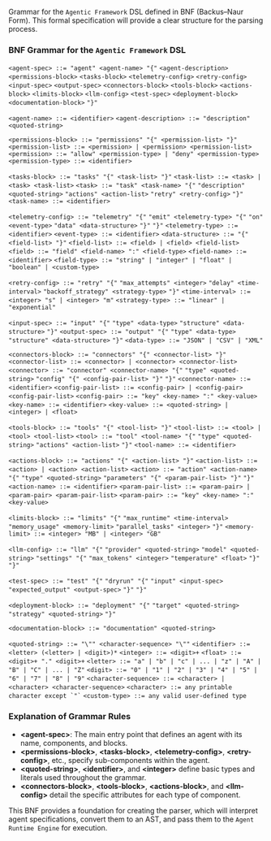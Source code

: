 Grammar for the `Agentic Framework` DSL defined in BNF (Backus–Naur Form). This formal specification will provide a clear structure for the parsing process.

### **BNF Grammar for the `Agentic Framework` DSL**

`<agent-spec> ::= "agent" <agent-name> "{"`
                     `<agent-description>`
                     `<permissions-block>`
                     `<tasks-block>`
                     `<telemetry-config>`
                     `<retry-config>`
                     `<input-spec>`
                     `<output-spec>`
                     `<connectors-block>`
                     `<tools-block>`
                     `<actions-block>`
                     `<limits-block>`
                     `<llm-config>`
                     `<test-spec>`
                     `<deployment-block>`
                     `<documentation-block>`
                 `"}"`

`<agent-name> ::= <identifier>`
`<agent-description> ::= "description" <quoted-string>`

`<permissions-block> ::= "permissions" "{" <permission-list> "}"`
`<permission-list> ::= <permission> | <permission> <permission-list>`
`<permission> ::= "allow" <permission-type> | "deny" <permission-type>`
`<permission-type> ::= <identifier>`

`<tasks-block> ::= "tasks" "{" <task-list> "}"`
`<task-list> ::= <task> | <task> <task-list>`
`<task> ::= "task" <task-name> "{"`
              `"description" <quoted-string>`
              `"actions" <action-list>`
              `"retry" <retry-config>`
          `"}"`
`<task-name> ::= <identifier>`

`<telemetry-config> ::= "telemetry" "{"`
                           `"emit" <telemetry-type> "{"`
                               `"on" <event-type>`
                               `"data" <data-structure>`
                           `"}"`
                       `"}"`
`<telemetry-type> ::= <identifier>`
`<event-type> ::= <identifier>`
`<data-structure> ::= "{" <field-list> "}"`
`<field-list> ::= <field> | <field> <field-list>`
`<field> ::= "field" <field-name> ":" <field-type>`
`<field-name> ::= <identifier>`
`<field-type> ::= "string" | "integer" | "float" | "boolean" | <custom-type>`

`<retry-config> ::= "retry" "{"`
                      `"max_attempts" <integer>`
                      `"delay" <time-interval>`
                      `"backoff_strategy" <strategy-type>`
                  `"}"`
`<time-interval> ::= <integer> "s" | <integer> "m"`
`<strategy-type> ::= "linear" | "exponential"`

`<input-spec> ::= "input" "{"`
                     `"type" <data-type>`
                     `"structure" <data-structure>`
                 `"}"`
`<output-spec> ::= "output" "{"`
                      `"type" <data-type>`
                      `"structure" <data-structure>`
                  `"}"`
`<data-type> ::= "JSON" | "CSV" | "XML"`

`<connectors-block> ::= "connectors" "{" <connector-list> "}"`
`<connector-list> ::= <connector> | <connector> <connector-list>`
`<connector> ::= "connector" <connector-name> "{"`
                    `"type" <quoted-string>`
                    `"config" "{" <config-pair-list> "}"`
                `"}"`
`<connector-name> ::= <identifier>`
`<config-pair-list> ::= <config-pair> | <config-pair> <config-pair-list>`
`<config-pair> ::= "key" <key-name> ":" <key-value>`
`<key-name> ::= <identifier>`
`<key-value> ::= <quoted-string> | <integer> | <float>`

`<tools-block> ::= "tools" "{" <tool-list> "}"`
`<tool-list> ::= <tool> | <tool> <tool-list>`
`<tool> ::= "tool" <tool-name> "{"`
               `"type" <quoted-string>`
               `"actions" <action-list>`
           `"}"`
`<tool-name> ::= <identifier>`

`<actions-block> ::= "actions" "{" <action-list> "}"`
`<action-list> ::= <action> | <action> <action-list>`
`<action> ::= "action" <action-name> "{"`
                 `"type" <quoted-string>`
                 `"parameters" "{" <param-pair-list> "}"`
             `"}"`
`<action-name> ::= <identifier>`
`<param-pair-list> ::= <param-pair> | <param-pair> <param-pair-list>`
`<param-pair> ::= "key" <key-name> ":" <key-value>`

`<limits-block> ::= "limits" "{"`
                      `"max_runtime" <time-interval>`
                      `"memory_usage" <memory-limit>`
                      `"parallel_tasks" <integer>`
                  `"}"`
`<memory-limit> ::= <integer> "MB" | <integer> "GB"`

`<llm-config> ::= "llm" "{"`
                    `"provider" <quoted-string>`
                    `"model" <quoted-string>`
                    `"settings" "{"`
                        `"max_tokens" <integer>`
                        `"temperature" <float>`
                    `"}"`
                `"}"`

`<test-spec> ::= "test" "{"`
                    `"dryrun" "{"`
                        `"input" <input-spec>`
                        `"expected_output" <output-spec>`
                    `"}"`
                `"}"`

`<deployment-block> ::= "deployment" "{"`
                           `"target" <quoted-string>`
                           `"strategy" <quoted-string>`
                       `"}"`

`<documentation-block> ::= "documentation" <quoted-string>`

`<quoted-string> ::= "\"" <character-sequence> "\""`
`<identifier> ::= <letter> (<letter> | <digit>)*`
`<integer> ::= <digit>+`
`<float> ::= <digit>+ "." <digit>+`
`<letter> ::= "a" | "b" | "c" | ... | "z" | "A" | "B" | "C" | ... | "Z"`
`<digit> ::= "0" | "1" | "2" | "3" | "4" | "5" | "6" | "7" | "8" | "9"`
`<character-sequence> ::= <character> | <character> <character-sequence>`
`` <character> ::= any printable character except `"` ``
`<custom-type> ::= any valid user-defined type`

### **Explanation of Grammar Rules**

* **\<agent-spec\>**: The main entry point that defines an agent with its name, components, and blocks.
* **\<permissions-block\>**, **\<tasks-block\>**, **\<telemetry-config\>**, **\<retry-config\>**, etc., specify sub-components within the agent.
* **\<quoted-string\>**, **\<identifier\>**, and **\<integer\>** define basic types and literals used throughout the grammar.
* **\<connectors-block\>**, **\<tools-block\>**, **\<actions-block\>**, and **\<llm-config\>** detail the specific attributes for each type of component.

This BNF provides a foundation for creating the parser, which will interpret agent specifications, convert them to an AST, and pass them to the `Agent Runtime Engine` for execution.
